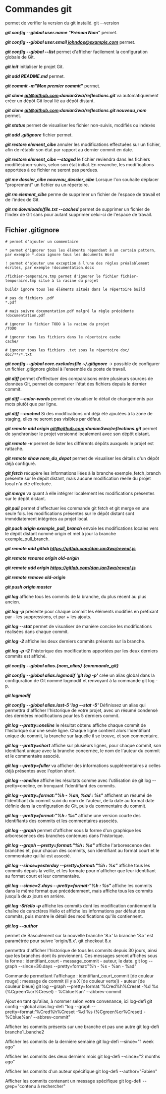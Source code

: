 # Commandes git


permet de verifier la version du git installé.
    git --version

***git config --global user.name "Prénom Nom"***  permet.

***git config --global user.email johndoe@example.com***  permet.

***git config --global --list*** permet d'afficher facilement la configuration globale de Git.

***git init*** initialiser le projet Git.

***git add README.md***  permet.

***git commit -m"Mon premier commit"***  permet.

***git clone git@github.com:danian3wa/reflections.git*** va automatiquement créer un dépôt Git local lié au dépôt distant.

***git clone git@github.com:danian3wa/reflections.git nouveau_nom***  permet.

***git status*** permet de visualiser les fichier non-suivis, modifiés ou indexés

***git add .gitignore*** fichier permet.

***git restore element_cibe*** annuler les modifications effectuées sur un fichier, afin de rétablir son état par rapport au dernier commit en date.

***git restore element_cibe --staged*** le fichier reviendra dans les fichiers modifiés/non-suivis, selon son état initial. En revanche, les modifications apportées à ce fichier ne seront pas perdues.

***git mv dossier_cibe nouveau_dossier_cibe*** Lorsque l'on souhaite déplacer "proprement" un fichier ou un répertoire.

***git rm element_cibe*** perme de supprimer un fichier de l'espace de travail et de l'index de Git.

***git rm downloads/file.txt --cached*** permet de supprimer un fichier de l'index de Git sans pour autant supprimer celui-ci de l'espace de travail.

## Fichier .gitignore

    # permet d'ajouter un commentaire

    * permet d'ignorer tous les éléments répondant à un certain pattern, par exemple *.docx ignore tous les documents Word

    ! permet d'ajouter une exception à l'une des règles préalablement écrites, par exemple !documentation.docx

    /fichier-temporaire.tmp permet d'ignorer le fichier fichier-temporaire.tmp situé à la racine du projet

    build/ ignore tous les éléments situés dans le répertoire build

    # pas de fichiers .pdf
    *.pdf

    # mais suivre documentation.pdf malgré la règle précédente
    !documentation.pdf

    # ignorer le fichier TODO à la racine du projet
    /TODO

    # ignorer tous les fichiers dans le répertoire cache
    cache/

    # ignorer tous les fichiers .txt sous le répertoire doc/
    doc/**/*.txt

***git config --global core.excludesfile ~/.gitignore*** -> possible de configurer un fichier .gitignore global à l'ensemble du poste de travail.

***git diff*** permet d'effectuer des comparaisons entre plusieurs sources de données Git, permet de comparer l'état des fichiers depuis le dernier commit.

***git diff --color-words*** permet de visualiser le détail de changements par mots plutôt que par ligne.

***git diff --cached*** Si des modifications ont déjà été ajoutées à la zone de staging, elles ne seront pas visibles par défaut.

***git remote add origin git@github.com:danian3wa/reflections.git*** permet de synchroniser le projet versionné localement avec son dépôt distant.

***git remote -v*** permet de lister les différents dépôts auxquels le projet est rattaché.

***git remote show nom_du_depot*** permet de visualiser les détails d'un dépôt déjà configuré.

***git fetch*** récupère les informations liées à la branche exemple_fetch_branch présente sur le dépôt distant, mais aucune modification réelle du projet local n'a été effectuée.

***git merge*** va quant à elle intégrer localement les modifications présentes sur le dépôt distant.

***git pull*** permet d'effectuer les commande git fetch et git merge en une seule fois. les modifications présentes sur le dépôt distant sont immédiatement intégrées au projet local.

***git puch origin exemple_pull_branch*** envoie les modifications locales vers le dépôt distant nommé origin et met à jour la branche exemple_pull_branch.

***git remote add gitlab https://gitlab.com/dan.ian3wa/reveal.js***

***git remote rename origin old-origin***

***git remote add origin https://gitlab.com/dan.ian3wa/reveal.js***

***git remote remove old-origin***

***git push origin master***

***git log*** affiche tous les commits de la branche, du plus récent au plus ancien.

***git log -p*** présente pour chaque commit les éléments modifiés en préfixant par - les suppressions, et par + les ajouts.

***git log --stat*** permet de visualiser de manière concise les modifications réalisées dans chaque commit.

***git log -2*** affiche les deux derniers commits présents sur la branche.

***git log -p -2*** l'historique des modifications apportées par les deux derniers commits est affiché.

***git config --global alias.{nom_alias} {commande_git}***

***git config --global alias.logmodif 'git log -p'*** crée un alias global dans la configuration de Git nommé logmodif et renvoyant à la commande git log -p.

***git logmodif***

***git config --global alias.last-5 'log --stat -5'***  Définissez un alias qui permettra d'afficher l'historique de votre projet, avec un résumé condensé des dernières modifications pour les 5 derniers commit.

***git log --pretty=oneline***  le résultat obtenu affiche chaque commit de l'historique sur une seule ligne. Chaque ligne contient alors l'identifiant unique du commit, la branche sur laquelle il se trouve, et son commentaire.

***git log --pretty=short*** affiche sur plusieurs lignes, pour chaque commit, son identifiant unique avec la branche concernée, le nom de l'auteur du commit et le commentaire associé.

***git log --pretty=fuller*** va afficher des informations supplémentaires à celles déjà présentes avec l'option short.

***git log --oneline*** affiche les résultats comme avec l'utilisation de git log --pretty=oneline, en tronquant l'identifiant des commits.

***git log --pretty=format:"%h - %an, %ad : %s"*** affichent un résumé de l'identifiant du commit suivi du nom de l'auteur, de la date au format date définie dans la configuration de Git, puis du commentaire du commit.

***git log --pretty=format:"%h : %s"*** affiche une version courte des identifiants des commits et les commentaires associés.

***git log --graph*** permet d'afficher sous la forme d'un graphique les arborescences des branches contenues dans l'historique.

***git log --graph --pretty=format:"%h : %s"***  affiche l'arborescence des branches et, pour chacun des commits, son identifiant au format court et le commentaire qui lui est associé.

***git log --since=yesterday  --pretty=format:"%h : %s"*** affiche tous les commits depuis la veille, et les formate pour n'afficher que leur identifiant au format court et leur commentaire.

***git log --since=2.days  --pretty=format:"%h : %s"*** affiche les commits dans le même format que précédemment, mais affiche tous les commits jusqu'à deux jours en arrière.

***git log -SHello -p***  affiche les commits dont les modification contiennent la chaîne de caractères Hello et affiche les informations par défaut des commits, puis montre le détail des modifications qu'ils contiennent.

***git log --author***

permet de Basculement sur la nouvelle branche '8.x' la branche '8.x' est paramétrée pour suivre 'origin/8.x'.
    git checkout 8.x

permettra d'afficher l'historique de tous les commits depuis 30 jours, ainsi que les branches dont ils proviennent. Ces messages seront affichés sous la forme : identifiant_court - message_commit  - auteur, le date.
    git log --graph --since=30.days --pretty=format:"%h - %s - %an - %ad"


Commande permettant l'affichage : identifiant_court_commit [de couleur rouge] : message de commit (il y a X [de couleur verte]) - auteur [de couleur bleue]
    git log --graph --pretty=format:'%Cred%h%Creset -%d %s (%Cgreen%cr%Creset) - %Cblue%an' --abbrev-commit

Ajout en tant qu'alias, à nommer selon votre convenance, ici log-defi
    git config --global alias.log-defi "log --graph --pretty=format:'%Cred%h%Creset -%d %s (%Cgreen%cr%Creset) - %Cblue%an' --abbrev-commit"

Afficher les commits présents sur une branche et pas une autre
    git log-defi branche1..banche2

Afficher les commits de la dernière semaine
    git log-defi --since="1 week ago"

Afficher les commits des deux derniers mois
    git log-defi --since="2 months ago"

Afficher les commits d'un auteur spécifique
    git log-defi --author="Fabien"

Afficher les commits contenant un message spécifique 
    git log-defi --grep="contenu à rechercher"